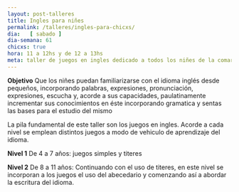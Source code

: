 ```yaml
---
layout: post-talleres
title: Ingles para niñes
permalink: /talleres/ingles-para-chicxs/
dia:   [ sabado ]
dia-semana: 61
chicxs: true
hora: 11 a 12hs y de 12 a 13hs
meta: taller de juegos en ingles dedicado a todos los niñes de la comarca
---
```


<b>Objetivo</b>
Que los niñes puedan familiarizarse con el idioma inglés desde pequeños, incorporando palabras, expresiones, pronunciación, expresiones, escucha y, acorde a sus capacidades, paulatinamente incrementar sus conocimientos en éste incorporando gramatica y sentas las bases para el estudio del mismo

La pila fundamental de este taller son los juegos en ingles. Acorde a cada nivel se emplean distintos juegos a modo de vehiculo de aprendizaje del idioma.

<b>Nivel 1</b>
De 4 a 7 años: juegos simples y titeres

<b>Nivel 2</b>
De 8 a 11 años: Continuando con el uso de titeres, en este nivel se incorporan a los juegos el uso del abecedario y comenzando así a abordar la escritura del idioma.